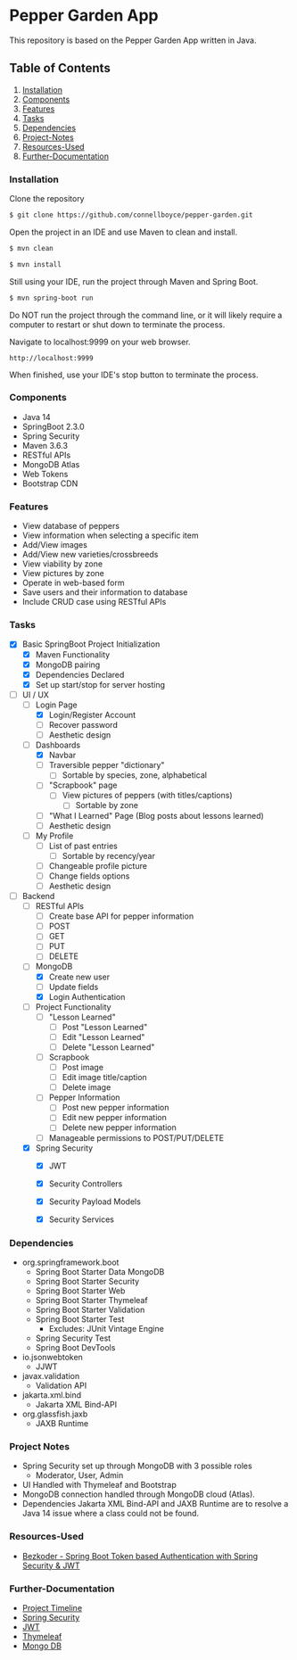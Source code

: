 # Pepper Garden App
This repository is based on the Pepper Garden App written in Java.

## Table of Contents
1. [Installation](#Installation)
2. [Components](#Components)
3. [Features](#Features)
4. [Tasks](#Tasks)
5. [Dependencies](#Dependencies)
6. [Project-Notes](#Project-Notes)
8. [Resources-Used](#Resources-Used)
9. [Further-Documentation](#Further-Documentation)


### **Installation**
Clone the repository
```bash
$ git clone https://github.com/connellboyce/pepper-garden.git
```

Open the project in an IDE and use Maven to clean and install.
```bash
$ mvn clean
```
```bash
$ mvn install
```

Still using your IDE, run the project through Maven and Spring Boot.
```bash
$ mvn spring-boot run
```
Do NOT run the project through the command line, or it will likely require a computer to restart or shut down to terminate the process.

Navigate to localhost:9999 on your web browser.
```aidl
http://localhost:9999
```

When finished, use your IDE's stop button to terminate the process.


### **Components**
* Java 14
* SpringBoot 2.3.0
* Spring Security
* Maven 3.6.3
* RESTful APIs
* MongoDB Atlas
* Web Tokens
* Bootstrap CDN


### **Features**
* View database of peppers
* View information when selecting a specific item
* Add/View images
* Add/View new varieties/crossbreeds
* View viability by zone
* View pictures by zone
* Operate in web-based form
* Save users and their information to database
* Include CRUD case using RESTful APIs


### **Tasks**
- [x] Basic SpringBoot Project Initialization
    - [x] Maven Functionality
    - [x] MongoDB pairing
    - [x] Dependencies Declared
    - [x] Set up start/stop for server hosting
- [ ] UI / UX
    - [ ] Login Page
        - [x] Login/Register Account
        - [ ] Recover password
        - [ ] Aesthetic design
    - [ ] Dashboards
        - [x] Navbar
        - [ ] Traversible pepper "dictionary"
            - [ ] Sortable by species, zone, alphabetical
        - [ ] "Scrapbook" page
            - [ ] View pictures of peppers (with titles/captions)
                - [ ] Sortable by zone
        - [ ] "What I Learned" Page (Blog posts about lessons learned)
        - [ ] Aesthetic design
    - [ ] My Profile
        - [ ] List of past entries
            - [ ] Sortable by recency/year
        - [ ] Changeable profile picture
        - [ ] Change fields options
        - [ ] Aesthetic design
- [ ] Backend
    - [ ] RESTful APIs
        - [ ] Create base API for pepper information
        - [ ] POST
        - [ ] GET
        - [ ] PUT
        - [ ] DELETE
    - [ ] MongoDB
        - [x] Create new user
        - [ ] Update fields
        - [x] Login Authentication
    - [ ] Project Functionality
        - [ ] "Lesson Learned"
            - [ ] Post "Lesson Learned"
            - [ ] Edit "Lesson Learned"
            - [ ] Delete "Lesson Learned"
        - [ ] Scrapbook
            - [ ] Post image
            - [ ] Edit image title/caption
            - [ ] Delete image
        - [ ] Pepper Information
            - [ ] Post new pepper information
            - [ ] Edit new pepper information
            - [ ] Delete new pepper information
        - [ ] Manageable permissions to POST/PUT/DELETE
    - [x] Spring Security
        - [x] JWT
        - [x] Security Controllers
        - [x] Security Payload Models
        - [x] Security Services 


### **Dependencies**
* org.springframework.boot
	* Spring Boot Starter Data MongoDB
	* Spring Boot Starter Security
	* Spring Boot Starter Web
	* Spring Boot Starter Thymeleaf
	* Spring Boot Starter Validation
	* Spring Boot Starter Test
		* Excludes: JUnit Vintage Engine
	* Spring Security Test
	* Spring Boot DevTools
* io.jsonwebtoken
	* JJWT
* javax.validation
	* Validation API
* jakarta.xml.bind
	* Jakarta XML Bind-API
* org.glassfish.jaxb
	* JAXB Runtime


### **Project Notes**
* Spring Security set up through MongoDB with 3 possible roles
	* Moderator, User, Admin
* UI Handled with Thymeleaf and Bootstrap
* MongoDB connection handled through MongoDB cloud (Atlas).
* Dependencies Jakarta XML Bind-API and JAXB Runtime are to resolve a Java 14 issue where a class could not be found.


### **Resources-Used**
* [Bezkoder - Spring Boot Token based Authentication with Spring Security & JWT](https://bezkoder.com/spring-boot-jwt-authentication/)


### **Further-Documentation**
* [Project Timeline](documentation/TASKS_TIMELINE.md)
* [Spring Security](documentation/SPRING_SECURITY.md)
* [JWT](documentation/JWT.md)
* [Thymeleaf](documentation/THYMELEAF.md)
* [Mongo DB](documentation/MONGODB.md)
